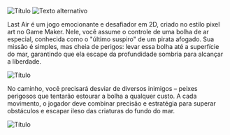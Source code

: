 ![Título](https://cdn.discordapp.com/attachments/1325502427193016382/1333053537634095165/last_air_bolhas.gif?ex=6798271a&is=6796d59a&hm=f375e280e291cf3f2553d816de009b0ab2494ff5c38e46a9f461db80fd882255&)
<img src="https://cdn.discordapp.com/attachments/1325502427193016382/1333053537634095165/last_air_bolhas.gif?ex=6798271a&is=6796d59a&hm=f375e280e291cf3f2553d816de009b0ab2494ff5c38e46a9f461db80fd882255&" alt="Texto alternativo" largura="400" altura="400">
 
Last Air é um jogo emocionante e desafiador em 2D, criado no estilo pixel art no Game Maker. Nele, você assume o controle de uma bolha de ar especial, conhecida como o "último suspiro" de um pirata afogado. Sua missão é simples, mas cheia de perigos: levar essa bolha até a superfície do mar, garantindo que ela escape da profundidade sombria para alcançar a liberdade.
 
 
![Título](https://cdn.discordapp.com/attachments/1325502427193016382/1333382726849400872/start.gif?ex=6798b0ef&is=67975f6f&hm=8e59d83b2134ad90681552f6707c4cac08bd1be2abe2d32813c829044e896b7f&)
 
 
No caminho, você precisará desviar de diversos inimigos – peixes perigosos que tentarão estourar a bolha a qualquer custo. A cada movimento, o jogador deve combinar precisão e estratégia para superar obstáculos e escapar ileso das criaturas do fundo do mar.

![Título](https://cdn.discordapp.com/attachments/718902585108463699/1333562894352125952/baiacu_github.gif?ex=679958ba&is=6798073a&hm=f940702ea0d805d22c3428928efc40c06e1fd8bb64ca65ae6d575029477075b0&)
